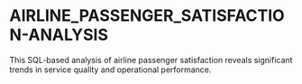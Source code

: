 # AIRLINE_PASSENGER_SATISFACTION-ANALYSIS
This SQL-based analysis of airline passenger satisfaction reveals significant trends in service quality and operational performance.
